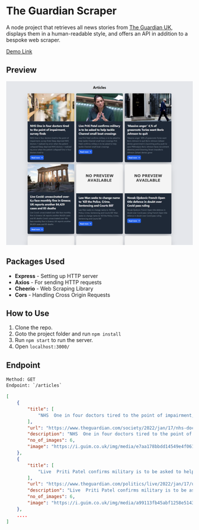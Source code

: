 # **The Guardian Scraper**

A node project that retrieves all news stories from [The Guardian UK](https://www.theguardian.com/uk), displays them in a human-readable style, and offers an API in addition to a bespoke web scraper.

[Demo Link](https://jolly-kit-bull.cyclic.app/)

## **Preview**

![Preview](./images/preview.png)

## **Packages Used**

-   **Express** - Setting up HTTP server
-   **Axios** - For sending HTTP requests
-   **Cheerio** - Web Scraping Library
-   **Cors** - Handling Cross Origin Requests

## **How to Use**

1. Clone the repo.
2. Goto the project folder and run `npm install`
3. Run `npm start` to run the server.
4. Open `localhost:3000/`

## **Endpoint**

```
Method: GET
Endpoint: `/articles`
```

```json
[
    {
        "title": [
            "NHS  One in four doctors tired to the point of impairment, survey finds"
        ],
        "url": "https://www.theguardian.com/society/2022/jan/17/nhs-doctors-tired-impairment-sleep-deprived-survey",
        "description": "NHS  One in four doctors tired to the point of impairment, survey finds Sleep deprived NHS doctors ‘I realised my error when the patient collapsed’Sleep deprived NHS doctors ‘I realised my error when the patient collapsed’One in four doctors tired to",
        "no_of_images": 6,
        "image": "https://i.guim.co.uk/img/media/e7aa178bbdd14549e4f061c74af7ba76525f30b2/0_0_5760_3456/master/5760.jpg?width=300&quality=85&auto=format&fit=max&s=765d15ecc9b0a21ad588f972b41a5ce9"
    },
    {
        "title": [
            "Live  Priti Patel confirms military is to be asked to help tackle Channel small boat crossings"
        ],
        "url": "https://www.theguardian.com/politics/live/2022/jan/17/uk-politics-boris-johnson-omicron-keir-starmer",
        "description": "Live  Priti Patel confirms military is to be asked to help tackle Channel small boat crossings  Priti Patel confirms military is to be asked to help tackle Channel small boat crossings ",
        "no_of_images": 6,
        "image": "https://i.guim.co.uk/img/media/a99113fb45abf1258e514371e7bb4579d3466daa/114_0_2312_1387/master/2312.jpg?width=300&quality=85&auto=format&fit=max&s=3613be7b21eb5f64471449017a153047"
    },
    ....
]
```
